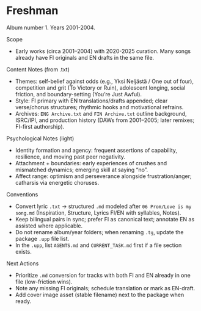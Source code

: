 # Freshman
Album number 1. Years 2001-2004.

Scope
- Early works (circa 2001–2004) with 2020-2025 curation. Many songs already have FI originals and EN drafts in the same file.

Content Notes (from .txt)
- Themes: self-belief against odds (e.g., Yksi Neljästä / One out of four), competition and grit (To Victory or Ruin), adolescent longing, social friction, and boundary-setting (You’re Just Awful).
- Style: FI primary with EN translations/drafts appended; clear verse/chorus structures; rhythmic hooks and motivational refrains.
- Archives: `ENG Archive.txt` and `FIN Archive.txt` outline background, ISRC/IPI, and production history (DAWs from 2001–2005; later remixes; FI-first authorship).

Psychological Notes (light)
- Identity formation and agency: frequent assertions of capability, resilience, and moving past peer negativity.
- Attachment + boundaries: early experiences of crushes and mismatched dynamics; emerging skill at saying “no”.
- Affect range: optimism and perseverance alongside frustration/anger; catharsis via energetic choruses.

Conventions
- Convert lyric `.txt` → structured `.md` modeled after `06 Prom/Love is my song.md` (Inspiration, Structure, Lyrics FI/EN with syllables, Notes).
- Keep bilingual pairs in sync; prefer FI as canonical text; annotate EN as assisted where applicable.
- Do not rename album/year folders; when renaming `.tg`, update the package `.upp` file list.
- In the `.upp`, list `AGENTS.md` and `CURRENT_TASK.md` first if a file section exists.

Next Actions
- Prioritize `.md` conversion for tracks with both FI and EN already in one file (low-friction wins).
- Note any missing FI originals; schedule translation or mark as EN-draft.
- Add cover image asset (stable filename) next to the package when ready.

